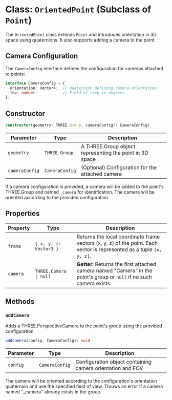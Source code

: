 # Class: `OrientedPoint` (Subclass of `Point`)

The `OrientedPoint` class extends `Point` and introduces orientation in 3D
space using quaternions. It also supports adding a camera to the point.

## Camera Configuration

The `CameraConfig` interface defines the configuration for cameras attached to points:

```typescript
interface CameraConfig = {
  orientation: Vector4;  // Quaternion defining camera orientation
  fov: number;           // Field of view in degrees
};
```

## Constructor

```typescript
constructor(geometry: THREE.Group, cameraConfig?: CameraConfig)
```

| Parameter     | Type          | Description                                                    |
|--------------|---------------|----------------------------------------------------------------|
| `geometry`   | `THREE.Group` | A THREE.Group object representing the point in 3D space        |
| `cameraConfig`| `CameraConfig`| (Optional) Configuration for the attached camera               |

If a camera configuration is provided, a camera will be added to the point's THREE.Group and named
`_camera` for identification. The camera will be oriented according to the provided configuration.

## Properties

| Property     | Type                  | Description                                                                 |
|--------------|-----------------------|-----------------------------------------------------------------------------|
| `frame`      | `{ x, y, z: Vector3 }`| Returns the local coordinate frame vectors (x, y, z) of the point. Each vector is represented as a tuple `[x, y, z]`. |
| `camera`     | `THREE.Camera \| null` | **Getter:** Returns the first attached camera named "Camera" in the point's group or `null` if no such camera exists. |

## Methods

### `addCamera`

Adds a THREE.PerspectiveCamera to the point's group using the provided configuration.

```typescript
addCamera(config: CameraConfig): void
```

| Parameter | Type          | Description                                                    |
|-----------|---------------|----------------------------------------------------------------|
| `config`  | `CameraConfig`| Configuration object containing camera orientation and FOV      |

The camera will be oriented according to the configuration's orientation quaternion and use the specified field of view.
Throws an error if a camera named "_camera" already exists in the group.
